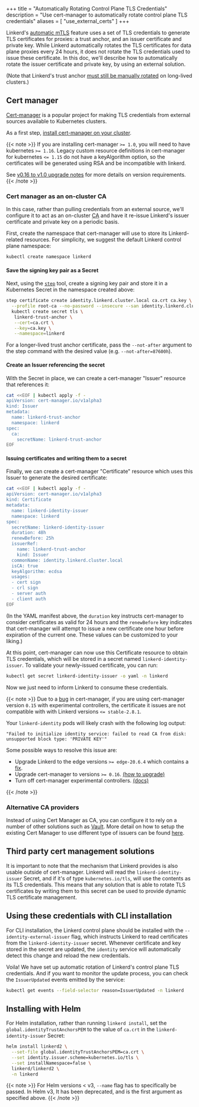+++
title = "Automatically Rotating Control Plane TLS Credentials"
description = "Use cert-manager to automatically rotate control plane TLS credentials"
aliases = [ "use_external_certs" ]
+++

Linkerd's [automatic mTLS](/2/features/automatic-mtls/) feature uses a set of
TLS credentials to generate TLS certificates for proxies: a trust anchor, and
an issuer certificate and private key. While Linkerd automatically rotates the
TLS certificates for data plane proxies every 24 hours, it does not rotate the
TLS credentials used to issue these certificate. In this doc, we'll describe
how to automatically rotate the issuer certificate and private key, by using
an external solution.

(Note that Linkerd's trust anchor [must still be manually
rotated](/2/tasks/manually-rotating-control-plane-tls-credentials/) on
long-lived clusters.)

## Cert manager

[Cert-manager](https://github.com/jetstack/cert-manager) is a popular project
for making TLS credentials from external sources available to Kubernetes
clusters.

As a first step, [install cert-manager on your
cluster](https://docs.cert-manager.io/en/latest/getting-started/install/kubernetes.html).

{{< note >}}
If you are installing cert-manager `>= 1.0`,
you will need to have kubernetes `>= 1.16`.
Legacy custom resource definitions in cert-manager for kubernetes `<= 1.15`
do not have a keyAlgorithm option,
so the certificates will be generated using RSA and be incompatible with linkerd.

See [v0.16 to v1.0 upgrade notes](https://cert-manager.io/docs/installation/upgrading/upgrading-0.16-1.0/)
for more details on version requirements.
{{< /note >}}

### Cert manager as an on-cluster CA

In this case, rather than pulling credentials from an external
source, we'll configure it to act as an on-cluster
[CA](https://en.wikipedia.org/wiki/Certificate_authority) and have it re-issue
Linkerd's issuer certificate and private key on a periodic basis.

First, create the namespace that cert-manager will use to store its
Linkerd-related resources. For simplicity, we suggest the default Linkerd
control plane namespace:

```bash
kubectl create namespace linkerd
```

#### Save the signing key pair as a Secret

Next, using the [`step`](https://smallstep.com/cli/) tool, create a signing key
pair and store it in a Kubernetes Secret in the namespace created above:

```bash
step certificate create identity.linkerd.cluster.local ca.crt ca.key \
  --profile root-ca --no-password --insecure --san identity.linkerd.cluster.local &&
  kubectl create secret tls \
   linkerd-trust-anchor \
   --cert=ca.crt \
   --key=ca.key \
   --namespace=linkerd
```

For a longer-lived trust anchor certificate, pass the `--not-after` argument
to the step command with the desired value (e.g. `--not-after=87600h`).

#### Create an Issuer referencing the secret

With the Secret in place, we can create a cert-manager "Issuer" resource that
references it:

```bash
cat <<EOF | kubectl apply -f -
apiVersion: cert-manager.io/v1alpha3
kind: Issuer
metadata:
  name: linkerd-trust-anchor
  namespace: linkerd
spec:
  ca:
    secretName: linkerd-trust-anchor
EOF
```

#### Issuing certificates and writing them to a secret

Finally, we can create a cert-manager "Certificate" resource which uses this
Issuer to generate the desired certificate:

```bash
cat <<EOF | kubectl apply -f -
apiVersion: cert-manager.io/v1alpha3
kind: Certificate
metadata:
  name: linkerd-identity-issuer
  namespace: linkerd
spec:
  secretName: linkerd-identity-issuer
  duration: 48h
  renewBefore: 25h
  issuerRef:
    name: linkerd-trust-anchor
    kind: Issuer
  commonName: identity.linkerd.cluster.local
  isCA: true
  keyAlgorithm: ecdsa
  usages:
  - cert sign
  - crl sign
  - server auth
  - client auth
EOF
```

(In the YAML manifest above, the `duration` key instructs cert-manager to
consider certificates as valid for 24 hours and the `renewBefore` key indicates
that cert-manager will attempt to issue a new certificate one hour before
expiration of the current one. These values can be customized to your liking.)

At this point, cert-manager can now use this Certificate resource to obtain TLS
credentials, which will be stored in a secret named `linkerd-identity-issuer`.
To validate your newly-issued certificate, you can run:

```bash
kubectl get secret linkerd-identity-issuer -o yaml -n linkerd
```

Now we just need to inform Linkerd to consume these credentials.

{{< note >}}
Due to a [bug](https://github.com/jetstack/cert-manager/issues/2942) in
cert-manager, if you are using cert-manager version `0.15` with experimental
controllers, the certificate it issues are not compatible with with Linkerd
versions `<= stable-2.8.1`.

Your `linkerd-identity` pods will likely crash with the following log output:

```log
"Failed to initialize identity service: failed to read CA from disk:
unsupported block type: 'PRIVATE KEY'"
```

Some possible ways to resolve this issue are:

- Upgrade Linkerd to the edge versions `>= edge-20.6.4` which contains
a [fix](https://github.com/linkerd/linkerd2/pull/4597/).
- Upgrade cert-manager to versions `>= 0.16`.
  [(how to upgrade)](https://cert-manager.io/docs/installation/upgrading/upgrading-0.15-0.16/)
- Turn off cert-manager experimental controllers.
  [(docs)](https://cert-manager.io/docs/release-notes/release-notes-0.15/#using-the-experimental-controllers)

{{< /note >}}

### Alternative CA providers

Instead of using Cert Manager as CA, you can configure it to rely on a number
of other solutions such as [Vault](https://www.vaultproject.io). More detail on
how to setup the existing Cert Manager to use different type of issuers
can be found [here](https://cert-manager.io/docs/configuration/vault/).

## Third party cert management solutions

It is important to note that the mechanism that Linkerd provides is also
usable outside of cert-manager. Linkerd will read the `linkerd-identity-issuer`
Secret, and if it's of type `kubernetes.io/tls`, will use the contents as its
TLS credentials. This means that any solution that is able to rotate TLS
certificates by writing them to this secret can be used to provide dynamic
TLS certificate management.

## Using these credentials with CLI installation

For CLI installation, the Linkerd control plane should be installed with the
`--identity-external-issuer` flag, which instructs Linkerd to read certificates
from the `linkerd-identity-issuer` secret. Whenever certificate and key stored
in the secret are updated, the `identity` service will automatically detect
this change and reload the new credentials.

Voila! We have set up automatic rotation of Linkerd's control plane TLS
credentials. And if you want to monitor the update process, you can check the
`IssuerUpdated` events emitted by the service:

```bash
kubectl get events --field-selector reason=IssuerUpdated -n linkerd
```

## Installing with Helm

For Helm installation, rather than running `linkerd install`, set the
`global.identityTrustAnchorsPEM` to the value of `ca.crt` in the
`linkerd-identity-issuer` Secret:

```bash
helm install linkerd2 \
  --set-file global.identityTrustAnchorsPEM=ca.crt \
  --set identity.issuer.scheme=kubernetes.io/tls \
  --set installNamespace=false \
  linkerd/linkerd2 \
  -n linkerd
```

{{< note >}}
For Helm versions < v3, `--name` flag has to specifically be passed.
In Helm v3, It has been deprecated, and is the first argument as
 specified above.
{{< /note >}}
